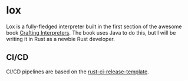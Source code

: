 # lox
Lox is a fully-fledged interpreter built in the first section of the awesome book [Crafting Interpreters](https://craftinginterpreters.com/). The book uses Java to do this, but I will be writing it in Rust as a newbie Rust developer.

## CI/CD
CI/CD pipelines are based on the [rust-ci-release-template](https://github.com/SpectralOps/rust-ci-release-template).
